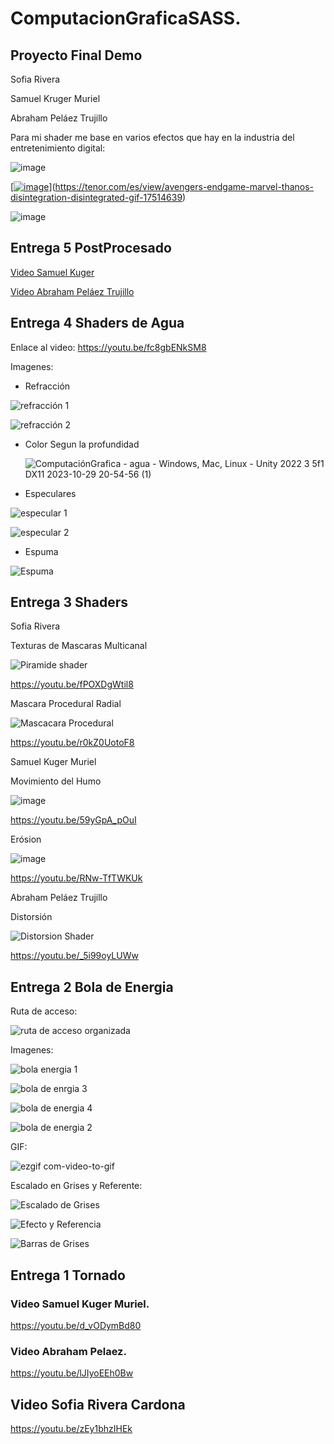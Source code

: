 # ComputacionGraficaSASS.

## Proyecto Final Demo

Sofia Rivera

Samuel Kruger Muriel

Abraham Peláez Trujillo

Para mi shader me base en varios efectos que hay en la industria del entretenimiento digital:

![image](https://github.com/SKuger57/ComputacionGraficaSASS/assets/78061780/dbda191a-f4ac-48ac-94d6-474358e26d48)

[[![image](https://github.com/SKuger57/ComputacionGraficaSASS/assets/78061780/9eb368b2-1c03-4e51-9937-0457f2de43fc)](https://tenor.com/es/view/avengers-endgame-marvel-thanos-disintegration-disintegrated-gif-17514639)](https://tenor.com/es/view/avengers-endgame-marvel-thanos-disintegration-disintegrated-gif-17514639)

![image](https://github.com/SKuger57/ComputacionGraficaSASS/assets/78061780/c5665d2e-892e-4685-a96f-e70d6bc2e919)


## Entrega 5 PostProcesado

[Video Samuel Kuger](https://youtu.be/9o-u7KpiD5E)

[Video Abraham Peláez Trujillo](https://youtu.be/hiYBxEyhNCU)



## Entrega 4 Shaders de Agua
 Enlace al video:
 https://youtu.be/fc8gbENkSM8

 Imagenes:

 - Refracción

 ![refracción 1](https://github.com/SKuger57/ComputacionGraficaSASS/assets/78061780/21e96e35-201d-49f5-a1dd-4fd80f7fd03b)

 ![refracción 2](https://github.com/SKuger57/ComputacionGraficaSASS/assets/78061780/4d5e7ce2-6c67-431a-8770-c08a927f5d06)


- Color Segun la profundidad

   ![ComputaciónGrafica - agua - Windows, Mac, Linux - Unity 2022 3 5f1 _DX11_ 2023-10-29 20-54-56 (1)](https://github.com/SKuger57/ComputacionGraficaSASS/assets/78061780/30157679-bcef-4935-8d90-c35e409b72b9)


- Especulares
 
![especular 1](https://github.com/SKuger57/ComputacionGraficaSASS/assets/78061780/d6a714ac-0478-4339-b1cb-1d2218edc186)

![especular 2](https://github.com/SKuger57/ComputacionGraficaSASS/assets/78061780/a89f6108-7a44-42a9-975c-976e696d38e8)

- Espuma

![Espuma](https://github.com/SKuger57/ComputacionGraficaSASS/assets/78061780/1e2aaaa4-397d-4829-9440-284f3b16d75a)


## Entrega 3 Shaders

Sofia Rivera

Texturas de Mascaras Multicanal

![Piramide shader](https://github.com/SKuger57/ComputacionGraficaSASS/assets/78061780/2a23c8b0-63a2-413c-a8ac-acd89333cad7)

https://youtu.be/fPOXDgWtil8

Mascara Procedural Radial

![Mascacara Procedural](https://github.com/SKuger57/ComputacionGraficaSASS/assets/78061780/3960649c-8f32-421d-a975-bb1884fb03c8)

https://youtu.be/r0kZ0UotoF8

Samuel Kuger Muriel

Movimiento del Humo

![image](https://github.com/SKuger57/ComputacionGraficaSASS/assets/78061780/ba4fa084-94f3-407c-92cf-386181cd200e)

https://youtu.be/59yGpA_pOuI

Erósion

![image](https://github.com/SKuger57/ComputacionGraficaSASS/assets/78061780/910d9ea3-6e0c-4929-a830-4a6922634249)

https://youtu.be/RNw-TfTWKUk

Abraham Peláez Trujillo

Distorsión

![Distorsion Shader](https://github.com/SKuger57/ComputacionGraficaSASS/assets/78061780/cf7c4f70-6e85-43c9-b3de-b4debcfdb350)

https://youtu.be/_5i99oyLUWw

## Entrega 2 Bola de Energia

Ruta de acceso:

![ruta de acceso organizada](https://github.com/SKuger57/ComputacionGraficaSASS/assets/78061780/a397dc0d-c1c9-4bba-b49e-f9e54c5f5f3e)

Imagenes:

![bola energia 1](https://github.com/SKuger57/ComputacionGraficaSASS/assets/78061780/6ab92b50-bae7-4e4b-828c-8e8c9e9ce164)


![bola de enrgia 3](https://github.com/SKuger57/ComputacionGraficaSASS/assets/78061780/a7a3e612-fb80-4d90-9b5c-694f7e9ee621)


![bola de energia 4](https://github.com/SKuger57/ComputacionGraficaSASS/assets/78061780/5045377a-06c9-421c-85f4-549913acfcf0)


![bola de energia 2](https://github.com/SKuger57/ComputacionGraficaSASS/assets/78061780/6db6bc68-0316-4f8e-a842-86888f2897db)


GIF:

![ezgif com-video-to-gif ](https://github.com/SKuger57/ComputacionGraficaSASS/assets/78061780/783ff124-aa7f-4de5-b948-fdb56d383528)


Escalado en Grises y Referente:

![Escalado de Grises](https://github.com/SKuger57/ComputacionGraficaSASS/assets/78061780/ad07b9d3-2a63-40a3-bf14-fb7875e0d3d1)



![Efecto y Referencia](https://github.com/SKuger57/ComputacionGraficaSASS/assets/78061780/0cfeed9d-d195-4288-a403-0a121bf4a764)


![Barras de Grises](https://github.com/SKuger57/ComputacionGraficaSASS/assets/78061780/44d11fe8-6a5d-42e1-a8c5-c90f1be2688f)



## Entrega 1 Tornado


### Video Samuel Kuger Muriel.
https://youtu.be/d_vODymBd80

### Video Abraham Pelaez.
https://youtu.be/lJIyoEEh0Bw

## Video Sofia Rivera Cardona
https://youtu.be/zEy1bhzIHEk
